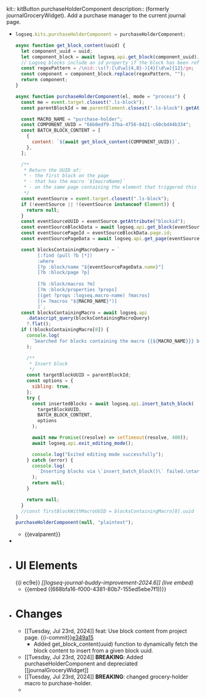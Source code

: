 kit:: kitButton purchaseHolderComponent
description:: (formerly journalGroceryWidget). Add a purchase manager to the current journal page.

- ```javascript
  logseq.kits.purchaseHolderComponent = purchaseHolderComponent;
  
  async function get_block_content(uuid) {
    let component_uuid = uuid;
    let component_block = await logseq.api.get_block(component_uuid).content;
    // Logseq blocks include an id property if the block has been referenced.
    const regexPattern = /\nid::\s(?:[\d\w]{4,8}-){4}[\d\w]{12}/gm;
    const component = component_block.replace(regexPattern, "");
    return component;
  }
  
  async function purchaseHolderComponent(el, mode = "process") {
    const me = event.target.closest(".ls-block");
    const parentBlockId = me.parentElement.closest(".ls-block").getAttribute("blockId");
  
    const MACRO_NAME = "purchase-holder";
    const COMPONENT_UUID = "66b0edf9-37ba-4756-8421-c60cbd44b334";
    const BATCH_BLOCK_CONTENT = [
      {
        content: `${await get_block_content(COMPONENT_UUID)}`,
      },
    ];
  
    /**
     * Return the UUID of:
     * - the first block on the page
     * - that has the macro `${macroName}`
     * - on the same page containing the element that triggered this function
     */
    const eventSource = event.target.closest(".ls-block");
    if (!eventSource || !(eventSource instanceof Element)) {
      return null;
    }
    const eventSourceUUID = eventSource.getAttribute("blockid");
    const eventSourceBlockData = await logseq.api.get_block(eventSourceUUID);
    const eventSourcePageId = eventSourceBlockData.page.id;
    const eventSourcePageData = await logseq.api.get_page(eventSourcePageId);
  
    const blocksContainingMacroQuery = `
          [:find (pull ?b [*])
          :where
          [?p :block/name "${eventSourcePageData.name}"]
          [?b :block/page ?p]
          
          [?b :block/macros ?m]
          [?m :block/properties ?props]
          [(get ?props :logseq.macro-name) ?macros]
          [(= ?macros "${MACRO_NAME}")]
          ]`;
    const blocksContainingMacro = await logseq.api
      .datascript_query(blocksContainingMacroQuery)
      ?.flat();
    if (!blocksContainingMacro[0]) {
      console.log(
        `Searched for blocks containing the macro {{${MACRO_NAME}}} but none were found.`
      );
  
      /**
       * Insert block
       */
      const targetBlockUUID = parentBlockId;
      const options = {
        sibling: true,
      };
      try {
        const insertedBlocks = await logseq.api.insert_batch_block(
          targetBlockUUID,
          BATCH_BLOCK_CONTENT,
          options
        );
  
        await new Promise((resolve) => setTimeout(resolve, 400));
        await logseq.api.exit_editing_mode();
  
        console.log("Exited editing mode successfully");
      } catch (error) {
        console.log(
          `Inserting blocks via \`insert_batch_block()\` failed.\ntargetBlockUUID: ${targetBlockUUID}\n${error}`
        );
        return null;
      }
  
      return null;
    }
    //const firstBlockWithMacroUUID = blocksContainingMacro[0].uuid
  }
  purchaseHolderComponent(null, "plaintext");
  
  ```
	- {{evalparent}}
-
- # UI Elements
  {{i ec9e}} *[[logseq-journal-buddy-improvement-2024.6]]* *(live embed)*
	- {{embed ((668bfa16-f000-4381-80b7-155ed5ebe7f1))}}
- # Changes
	- [[Tuesday, Jul 23rd, 2024]] feat: Use block content from project page. {{i-commit}}[e349a15](https://github.com/DeadBranches/logseq-queries-and-scripts/commits/main/)
		- Added get_block_content(uuid) function to dynamically fetch the block content to insert from a given block uuid.
	- [[Tuesday, Jul 23rd, 2024]] **BREAKING**: Added purchaseHolderComponent and depreciated [[journalGroceryWidget]]
	- [[Tuesday, Jul 23rd, 2024]] **BREAKING**: changed grocery-holder macro to purchase-holder.
	-
